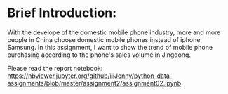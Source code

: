 # Brief Introduction:

With the develope of the domestic mobile phone industry, more and more people in China choose domestic mobile phones instead of iphone, Samsung. In this assignment, I want to show the trend of mobile phone purchasing according to the phone's sales volume in Jingdong.

Please read the report notebook: https://nbviewer.jupyter.org/github/iiiJenny/python-data-assignments/blob/master/assignment2/assignment02.ipynb 